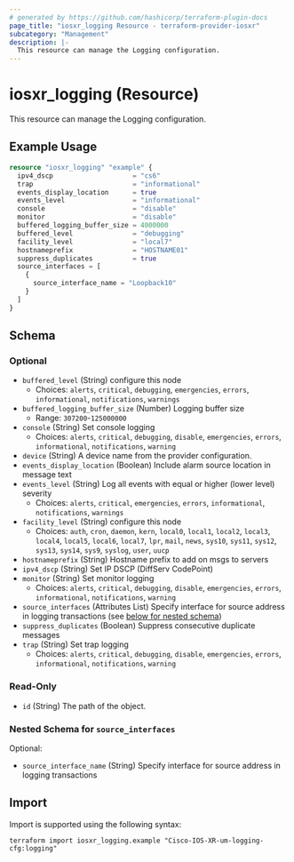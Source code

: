 ```yaml
---
# generated by https://github.com/hashicorp/terraform-plugin-docs
page_title: "iosxr_logging Resource - terraform-provider-iosxr"
subcategory: "Management"
description: |-
  This resource can manage the Logging configuration.
---
```


# iosxr_logging (Resource)

This resource can manage the Logging configuration.

## Example Usage

```terraform
resource "iosxr_logging" "example" {
  ipv4_dscp                    = "cs6"
  trap                         = "informational"
  events_display_location      = true
  events_level                 = "informational"
  console                      = "disable"
  monitor                      = "disable"
  buffered_logging_buffer_size = 4000000
  buffered_level               = "debugging"
  facility_level               = "local7"
  hostnameprefix               = "HOSTNAME01"
  suppress_duplicates          = true
  source_interfaces = [
    {
      source_interface_name = "Loopback10"
    }
  ]
}
```

<!-- schema generated by tfplugindocs -->
## Schema

### Optional

- `buffered_level` (String) configure this node
  - Choices: `alerts`, `critical`, `debugging`, `emergencies`, `errors`, `informational`, `notifications`, `warnings`
- `buffered_logging_buffer_size` (Number) Logging buffer size
  - Range: `307200`-`125000000`
- `console` (String) Set console logging
  - Choices: `alerts`, `critical`, `debugging`, `disable`, `emergencies`, `errors`, `informational`, `notifications`, `warning`
- `device` (String) A device name from the provider configuration.
- `events_display_location` (Boolean) Include alarm source location in message text
- `events_level` (String) Log all events with equal or higher (lower level) severity
  - Choices: `alerts`, `critical`, `emergencies`, `errors`, `informational`, `notifications`, `warnings`
- `facility_level` (String) configure this node
  - Choices: `auth`, `cron`, `daemon`, `kern`, `local0`, `local1`, `local2`, `local3`, `local4`, `local5`, `local6`, `local7`, `lpr`, `mail`, `news`, `sys10`, `sys11`, `sys12`, `sys13`, `sys14`, `sys9`, `syslog`, `user`, `uucp`
- `hostnameprefix` (String) Hostname prefix to add on msgs to servers
- `ipv4_dscp` (String) Set IP DSCP (DiffServ CodePoint)
- `monitor` (String) Set monitor logging
  - Choices: `alerts`, `critical`, `debugging`, `disable`, `emergencies`, `errors`, `informational`, `notifications`, `warning`
- `source_interfaces` (Attributes List) Specify interface for source address in logging transactions (see [below for nested schema](#nestedatt--source_interfaces))
- `suppress_duplicates` (Boolean) Suppress consecutive duplicate messages
- `trap` (String) Set trap logging
  - Choices: `alerts`, `critical`, `debugging`, `disable`, `emergencies`, `errors`, `informational`, `notifications`, `warning`

### Read-Only

- `id` (String) The path of the object.

<a id="nestedatt--source_interfaces"></a>
### Nested Schema for `source_interfaces`

Optional:

- `source_interface_name` (String) Specify interface for source address in logging transactions

## Import

Import is supported using the following syntax:

```shell
terraform import iosxr_logging.example "Cisco-IOS-XR-um-logging-cfg:logging"
```
